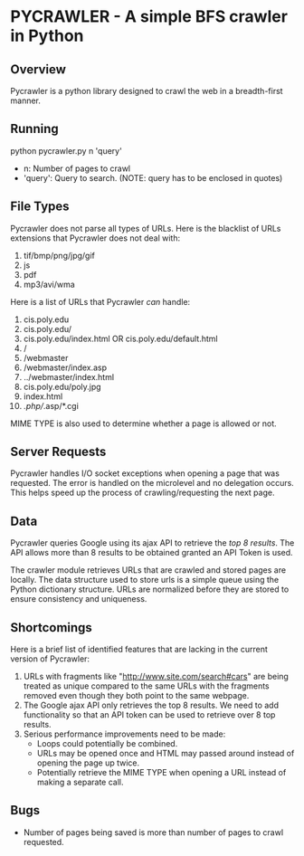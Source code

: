 PYCRAWLER - A simple BFS crawler in Python
==========================================

Overview
--------
Pycrawler is a python library designed to crawl the web in a breadth-first manner.

Running
-------
python pycrawler.py n 'query'

- n: Number of pages to crawl
- 'query': Query to search. (NOTE: query has to be enclosed in quotes)

File Types
----------
Pycrawler does not parse all types of URLs. Here is the blacklist of URLs extensions that Pycrawler does not deal with:

1. tif/bmp/png/jpg/gif
2. js
3. pdf
4. mp3/avi/wma

Here is a list of URLs that Pycrawler *can* handle:

1.  cis.poly.edu
2.  cis.poly.edu/
3.  cis.poly.edu/index.html OR cis.poly.edu/default.html
4.  /
5.  /webmaster
6.  /webmaster/index.asp
7.  ../webmaster/index.html
8.  cis.poly.edu/poly.jpg
9.  index.html
10. *.php/*.asp/*.cgi
         
MIME TYPE is also used to determine whether a page is allowed or not.

Server Requests
---------------
Pycrawler handles I/O socket exceptions when opening a page that was requested.
The error is handled on the microlevel and no delegation occurs. This helps speed up
the process of crawling/requesting the next page. 

Data
----
Pycrawler queries Google using its ajax API to retrieve the *top 8 results*. The API allows more than
8 results to be obtained granted an API Token is used.

The crawler module retrieves URLs that are crawled and stored pages are locally. The data structure
used to store urls is a simple queue using the Python dictionary structure. URLs are normalized before
they are stored to ensure consistency and uniqueness.

Shortcomings
------------
Here is a brief list of identified features that are lacking in the current version of Pycrawler:

1. URLs with fragments like "http://www.site.com/search#cars" are being treated as unique compared to the same URLs with the
   fragments removed even though they both point to the same webpage.
2. The Google ajax API only retrieves the top 8 results. We need to add functionality so that an API token can be used to retrieve
   over 8 top results. 
3. Serious performance improvements need to be made:
	- Loops could potentially be combined.
	- URLs may be opened once and HTML may passed around instead of opening the page up twice.
	- Potentially retrieve the MIME TYPE when opening a URL instead of making a separate call.

Bugs
----

* Number of pages being saved is more than number of pages to crawl requested.